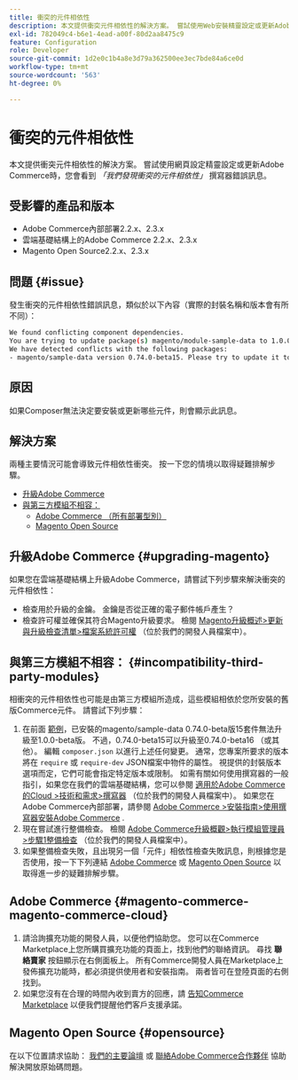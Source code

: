 ```yaml
---
title: 衝突的元件相依性
description: 本文提供衝突元件相依性的解決方案。 嘗試使用Web安裝精靈設定或更新Adobe Commerce時，您會看到*「我們找到衝突的元件相依性」*撰寫器錯誤訊息。
exl-id: 782049c4-b6e1-4ead-a00f-80d2aa8475c9
feature: Configuration
role: Developer
source-git-commit: 1d2e0c1b4a8e3d79a362500ee3ec7bde84a6ce0d
workflow-type: tm+mt
source-wordcount: '563'
ht-degree: 0%

---
```


# 衝突的元件相依性

本文提供衝突元件相依性的解決方案。 嘗試使用網頁設定精靈設定或更新Adobe Commerce時，您會看到 *「我們發現衝突的元件相依性」* 撰寫器錯誤訊息。

## 受影響的產品和版本

* Adobe Commerce內部部署2.2.x、2.3.x
* 雲端基礎結構上的Adobe Commerce 2.2.x、2.3.x
* Magento Open Source2.2.x、2.3.x


## 問題 {#issue}

發生衝突的元件相依性錯誤訊息，類似於以下內容（實際的封裝名稱和版本會有所不同）：

```bash
We found conflicting component dependencies.
You are trying to update package(s) magento/module-sample-data to 1.0.0-beta
We have detected conflicts with the following packages:
- magento/sample-data version 0.74.0-beta15. Please try to update it to one of the following package versions: 0.74.0-beta16, 0.74.0-beta14, 0.74.0-beta13, 0.74.0-beta12, 0.74.0-beta11, 0.74.0-beta10, 0.74.0-beta9, 0.74.0-beta8, 0.74.0-beta7
```

## 原因

如果Composer無法決定要安裝或更新哪些元件，則會顯示此訊息。

## 解決方案

兩種主要情況可能會導致元件相依性衝突。 按一下您的情境以取得疑難排解步驟。

* [升級Adobe Commerce](#upgrading-magento)
* [與第三方模組不相容：](#incompatibility-third-party-modules)
   * [Adobe Commerce （所有部署型別）](#magento-commerce-magento-commerce-cloud)
   * [Magento Open Source](#opensource)

## 升級Adobe Commerce {#upgrading-magento}

如果您在雲端基礎結構上升級Adobe Commerce，請嘗試下列步驟來解決衝突的元件相依性：

* 檢查用於升級的金鑰。 金鑰是否從正確的電子郵件帳戶產生？
* 檢查許可權並確保其符合Magento升級要求。 檢閱 [Magento升級概述>更新與升級檢查清單>檔案系統許可權](https://devdocs.magento.com/guides/v2.3/comp-mgr/prereq/prereq_compman-checklist.html#perms) （位於我們的開發人員檔案中）。

## 與第三方模組不相容： {#incompatibility-third-party-modules}

相衝突的元件相依性也可能是由第三方模組所造成，這些模組相依於您所安裝的舊版Commerce元件。 請嘗試下列步驟：

1. 在前面 [範例](#issue)，已安裝的magento/sample-data 0.74.0-beta版15套件無法升級至1.0.0-beta版。 不過，0.74.0-beta15可以升級至0.74.0-beta16 （或其他）。 編輯 `composer.json` 以進行上述任何變更。 通常，您專案所要求的版本將在 `require` 或 `require-dev` JSON檔案中物件的屬性。 視提供的封裝版本選項而定，它們可能會指定特定版本或限制。 如需有關如何使用撰寫器的一般指引，如果您在我們的雲端基礎結構，您可以參閱 [適用於Adobe Commerce的Cloud >技術和需求>撰寫器](https://devdocs.magento.com/cloud/reference/cloud-composer.html#files) （位於我們的開發人員檔案中）。 如果您在Adobe Commerce內部部署，請參閱 [Adobe Commerce >安裝指南>使用撰寫器安裝Adobe Commerce](https://devdocs.magento.com/guides/v2.4/install-gde/composer.html) .
1. 現在嘗試進行整備檢查。 檢閱 [Adobe Commerce升級概觀>執行模組管理員>步驟1整備檢查](https://devdocs.magento.com/guides/v2.3/comp-mgr/module-man/compman-readiness.html) （位於我們的開發人員檔案中）。
1. 如果整備檢查失敗，且出現另一個「元件」相依性檢查失敗訊息，則根據您是否使用，按一下下列連結 [Adobe Commerce](#magento-commerce-magento-commerce-cloud) 或 [Magento Open Source](#opensource) 以取得進一步的疑難排解步驟。

## Adobe Commerce {#magento-commerce-magento-commerce-cloud}

1. 請洽詢擴充功能的開發人員，以便他們協助您。 您可以在Commerce Marketplace上您所購買擴充功能的頁面上，找到他們的聯絡資訊。 尋找 **聯絡賣家** 按鈕顯示在右側面板上。 所有Commerce開發人員在Marketplace上發佈擴充功能時，都必須提供使用者和安裝指南。 兩者皆可在登陸頁面的右側找到。
1. 如果您沒有在合理的時間內收到賣方的回應，請 [告知Commerce Marketplace](https://marketplacesupport.magento.com/hc/en-us) 以便我們提醒他們客戶支援承諾。

## Magento Open Source {#opensource}

在以下位置請求協助： [我們的主要論壇](https://community.magento.com/) 或 [聯絡Adobe Commerce合作夥伴](https://magento.com/find-a-partner) 協助解決開放原始碼問題。
